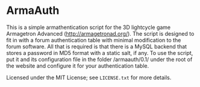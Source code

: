 ArmaAuth
======

This is a simple armathentication script for the 3D lightcycle game Armagetron Advanced (http://armagetronad.org/).  The script is designed to fit in with a forum authentication table with minimal modification to the forum software.  All that is required is that there is a MySQL backend that stores a password in MD5 format with a static salt, if any.  To use the script, put it and its configuration file in the folder /armaauth/0.1/ under the root of the website and configure it for your authentication table.

Licensed under the MIT License; see `LICENSE.txt` for more details.
